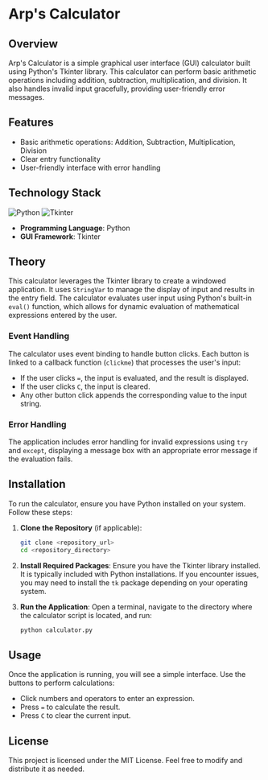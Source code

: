 # Arp's Calculator



## Overview

Arp's Calculator is a simple graphical user interface (GUI) calculator built using Python's Tkinter library. This calculator can perform basic arithmetic operations including addition, subtraction, multiplication, and division. It also handles invalid input gracefully, providing user-friendly error messages.

## Features

- Basic arithmetic operations: Addition, Subtraction, Multiplication, Division
- Clear entry functionality
- User-friendly interface with error handling

## Technology Stack
![Python](https://img.shields.io/badge/Python-3.9-blue.svg)
![Tkinter](https://img.shields.io/badge/Tkinter-8.6-green.svg)
- **Programming Language**: Python
- **GUI Framework**: Tkinter

## Theory

This calculator leverages the Tkinter library to create a windowed application. It uses `StringVar` to manage the display of input and results in the entry field. The calculator evaluates user input using Python's built-in `eval()` function, which allows for dynamic evaluation of mathematical expressions entered by the user.

### Event Handling

The calculator uses event binding to handle button clicks. Each button is linked to a callback function (`clickme`) that processes the user's input:

- If the user clicks `=`, the input is evaluated, and the result is displayed.
- If the user clicks `C`, the input is cleared.
- Any other button click appends the corresponding value to the input string.

### Error Handling

The application includes error handling for invalid expressions using `try` and `except`, displaying a message box with an appropriate error message if the evaluation fails.

## Installation

To run the calculator, ensure you have Python installed on your system. Follow these steps:

1. **Clone the Repository** (if applicable):
   ```bash
   git clone <repository_url>
   cd <repository_directory>
   ```

2. **Install Required Packages**:
   Ensure you have the Tkinter library installed. It is typically included with Python installations. If you encounter issues, you may need to install the `tk` package depending on your operating system.

3. **Run the Application**:
   Open a terminal, navigate to the directory where the calculator script is located, and run:
   ```bash
   python calculator.py
   ```

## Usage

Once the application is running, you will see a simple interface. Use the buttons to perform calculations:

- Click numbers and operators to enter an expression.
- Press `=` to calculate the result.
- Press `C` to clear the current input.

## License

This project is licensed under the MIT License. Feel free to modify and distribute it as needed.
